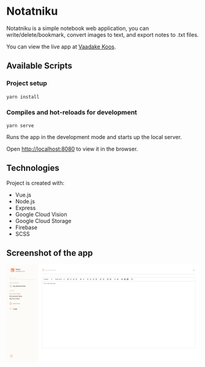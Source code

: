 # Notatniku

Notatniku is a simple notebook web application, you can write/delete/bookmark, convert images to text, and export notes to .txt files.

You can view the live app at [Vaadake Koos](https://vaadakekoos.web.app).

## Available Scripts

### Project setup
```
yarn install
```

### Compiles and hot-reloads for development
```
yarn serve
```

Runs the app in the development mode and starts up the local server.

Open [http://localhost:8080](http://localhost:8080) to view it in the browser.

## Technologies
Project is created with:
* Vue.js
* Node.js
* Express
* Google Cloud Vision
* Google Cloud Storage
* Firebase
* SCSS

## Screenshot of the app
![Main Screen](./Notatniku_Preview.png)